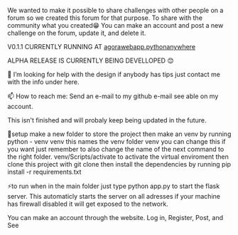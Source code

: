 We wanted to make it possible to share challenges with other people on a forum so we created this forum for that purpose.
To share with the community what you created😁
You can make an account and post a new challenge on the forum, update it, and delete it.

V0.1.1 CURRENTLY RUNNING AT [agorawebapp.pythonanywhere](https://agorawebapp.pythonanywhere.com/)

ALPHA RELEASE IS CURRENTLY BEING DEVELLOPED 😊

🤔 I’m looking for help with the design if anybody has tips just contact me with the info under here.

📫 How to reach me: Send an e-mail to my github e-mail see able on my account. 

This isn't finished and will probaly keep being updated in the future.

📐setup 
make a new folder to store the project 
then make an venv by running 
python - venv venv
this names the venv folder venv you can change this if you want just remember to also change the name of the next command to the right folder.
venv/Scripts/activate to activate the virtual enviroment
then clone this project with git clone 
then install the dependencies by running pip install -r requirements.txt

⚡to run
when in the main folder just type python app.py to start the flask server.
This automaticly starts the server on all adresses if your machine has firewall disabled it will get exposed to the network.


You can make an account through the website.
Log in, Register, Post, and See

